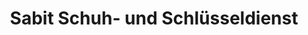 ---
title: "Sabit Schuh- und Schlüsseldienst"
url: /euskirchen/sabit-schuh-und-schluesseldienst/
shop: Schlüsseldienst
---